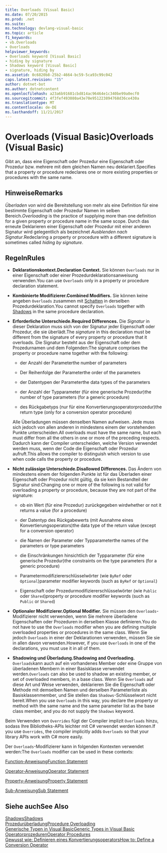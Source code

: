```yaml
---
title: Overloads (Visual Basic)
ms.date: 07/20/2015
ms.prod: .net
ms.suite: 
ms.technology: devlang-visual-basic
ms.topic: article
f1_keywords:
- vb.Overloads
- Overloads
helpviewer_keywords:
- Overloads keyword [Visual Basic]
- hiding by signature
- Shadows keyword [Visual Basic]
- signature, hiding by
ms.assetid: 0c6820b8-25b2-4664-bc59-5ca93c99c042
caps.latest.revision: "15"
author: dotnet-bot
ms.author: dotnetcontent
ms.openlocfilehash: a23a6b91681cbd814ac96464e1c340be99a0ecf0
ms.sourcegitcommit: 4f3fef493080a43e70e951223894768d36ce430a
ms.translationtype: MT
ms.contentlocale: de-DE
ms.lasthandoff: 11/21/2017
---
```

# <a name="overloads-visual-basic"></a><span data-ttu-id="8ab67-102">Overloads (Visual Basic)</span><span class="sxs-lookup"><span data-stu-id="8ab67-102">Overloads (Visual Basic)</span></span>
<span data-ttu-id="8ab67-103">Gibt an, dass eine Eigenschaft oder Prozedur eine Eigenschaft oder Prozedur bzw. mehrere mit dem gleichen Namen neu deklariert.</span><span class="sxs-lookup"><span data-stu-id="8ab67-103">Specifies that a property or procedure redeclares one or more existing properties or procedures with the same name.</span></span>  
  
## <a name="remarks"></a><span data-ttu-id="8ab67-104">Hinweise</span><span class="sxs-lookup"><span data-stu-id="8ab67-104">Remarks</span></span>  
 <span data-ttu-id="8ab67-105">*Überladen von* wird die Bereitstellung von mehr als eine Definition für eine bestimmte Eigenschaft oder Prozedur Namen im selben Bereich.</span><span class="sxs-lookup"><span data-stu-id="8ab67-105">*Overloading* is the practice of supplying more than one definition for a given property or procedure name in the same scope.</span></span> <span data-ttu-id="8ab67-106">Durch das erneute Deklarieren einer Eigenschaft oder Prozedur mit einer anderen Signatur wird gelegentlich als bezeichnet *Ausblenden nach Signatur*.</span><span class="sxs-lookup"><span data-stu-id="8ab67-106">Redeclaring a property or procedure with a different signature is sometimes called *hiding by signature*.</span></span>  
  
## <a name="rules"></a><span data-ttu-id="8ab67-107">Regeln</span><span class="sxs-lookup"><span data-stu-id="8ab67-107">Rules</span></span>  
  
-   <span data-ttu-id="8ab67-108">**Deklarationskontext.**</span><span class="sxs-lookup"><span data-stu-id="8ab67-108">**Declaration Context.**</span></span> <span data-ttu-id="8ab67-109">Sie können `Overloads` nur in einer Eigenschaft oder einer Prozedurdeklarationsanweisung verwenden.</span><span class="sxs-lookup"><span data-stu-id="8ab67-109">You can use `Overloads` only in a property or procedure declaration statement.</span></span>  
  
-   <span data-ttu-id="8ab67-110">**Kombinierte Modifizierer.**</span><span class="sxs-lookup"><span data-stu-id="8ab67-110">**Combined Modifiers.**</span></span> <span data-ttu-id="8ab67-111">Sie können keine angeben `Overloads` zusammen mit [Schatten](../../../visual-basic/language-reference/modifiers/shadows.md) in derselben Prozedurdeklaration.</span><span class="sxs-lookup"><span data-stu-id="8ab67-111">You cannot specify `Overloads` together with [Shadows](../../../visual-basic/language-reference/modifiers/shadows.md) in the same procedure declaration.</span></span>  
  
-   <span data-ttu-id="8ab67-112">**Erforderliche Unterschiede.**</span><span class="sxs-lookup"><span data-stu-id="8ab67-112">**Required Differences.**</span></span> <span data-ttu-id="8ab67-113">Die *Signatur* in dieser Deklaration muss sich von der Signatur jeder Eigenschaft oder Prozedur, die sie überlädt.</span><span class="sxs-lookup"><span data-stu-id="8ab67-113">The *signature* in this declaration must be different from the signature of every property or procedure that it overloads.</span></span> <span data-ttu-id="8ab67-114">Die Signatur besteht aus der Eigenschaft oder dem Prozedurnamen und dem Folgenden:</span><span class="sxs-lookup"><span data-stu-id="8ab67-114">The signature comprises the property or procedure name together with the following:</span></span>  
  
    -   <span data-ttu-id="8ab67-115">der Anzahl der Parameter</span><span class="sxs-lookup"><span data-stu-id="8ab67-115">the number of parameters</span></span>  
  
    -   <span data-ttu-id="8ab67-116">Der Reihenfolge der Parameter</span><span class="sxs-lookup"><span data-stu-id="8ab67-116">the order of the parameters</span></span>  
  
    -   <span data-ttu-id="8ab67-117">der Datentypen der Parameter</span><span class="sxs-lookup"><span data-stu-id="8ab67-117">the data types of the parameters</span></span>  
  
    -   <span data-ttu-id="8ab67-118">der Anzahl der Typparameter (für eine generische Prozedur)</span><span class="sxs-lookup"><span data-stu-id="8ab67-118">the number of type parameters (for a generic procedure)</span></span>  
  
    -   <span data-ttu-id="8ab67-119">des Rückgabetyps (nur für eine Konvertierungsoperatorprozedur)</span><span class="sxs-lookup"><span data-stu-id="8ab67-119">the return type (only for a conversion operator procedure)</span></span>  
  
     <span data-ttu-id="8ab67-120">Alle Überladungen müssen denselben Namen aufweisen. Jede muss sich jedoch von allen anderen in mindestens einem der vorstehenden Punkte unterscheiden.</span><span class="sxs-lookup"><span data-stu-id="8ab67-120">All overloads must have the same name, but each must differ from all the others in one or more of the preceding respects.</span></span> <span data-ttu-id="8ab67-121">Dadurch kann der Compiler unterscheiden, welche Version verwendet werden muss, wenn der Code die Eigenschaft oder Prozedur aufruft.</span><span class="sxs-lookup"><span data-stu-id="8ab67-121">This allows the compiler to distinguish which version to use when code calls the property or procedure.</span></span>  
  
-   <span data-ttu-id="8ab67-122">**Nicht zulässige Unterschiede.**</span><span class="sxs-lookup"><span data-stu-id="8ab67-122">**Disallowed Differences.**</span></span> <span data-ttu-id="8ab67-123">Das Ändern von mindestens einem der folgenden Punkte ist für das Überladen einer Eigenschaft oder Prozedur nicht gültig, da sie kein Bestandteil der Signatur sind:</span><span class="sxs-lookup"><span data-stu-id="8ab67-123">Changing one or more of the following is not valid for overloading a property or procedure, because they are not part of the signature:</span></span>  
  
    -   <span data-ttu-id="8ab67-124">ob ein Wert (für eine Prozedur) zurückgegeben wird</span><span class="sxs-lookup"><span data-stu-id="8ab67-124">whether or not it returns a value (for a procedure)</span></span>  
  
    -   <span data-ttu-id="8ab67-125">der Datentyp des Rückgabewerts (mit Ausnahme eines Konvertierungsoperators)</span><span class="sxs-lookup"><span data-stu-id="8ab67-125">the data type of the return value (except for a conversion operator)</span></span>  
  
    -   <span data-ttu-id="8ab67-126">die Namen der Parameter oder Typparameter</span><span class="sxs-lookup"><span data-stu-id="8ab67-126">the names of the parameters or type parameters</span></span>  
  
    -   <span data-ttu-id="8ab67-127">die Einschränkungen hinsichtlich der Typparameter (für eine generische Prozedur)</span><span class="sxs-lookup"><span data-stu-id="8ab67-127">the constraints on the type parameters (for a generic procedure)</span></span>  
  
    -   <span data-ttu-id="8ab67-128">Parametermodifiziererschlüsselwörter (wie `ByRef` oder `Optional`)</span><span class="sxs-lookup"><span data-stu-id="8ab67-128">parameter modifier keywords (such as `ByRef` or `Optional`)</span></span>  
  
    -   <span data-ttu-id="8ab67-129">Eigenschaft oder Prozedurmodifiziererschlüsselwörter (wie `Public` oder `Shared`)</span><span class="sxs-lookup"><span data-stu-id="8ab67-129">property or procedure modifier keywords (such as `Public` or `Shared`)</span></span>  
  
-   <span data-ttu-id="8ab67-130">**Optionaler Modifizierer.**</span><span class="sxs-lookup"><span data-stu-id="8ab67-130">**Optional Modifier.**</span></span> <span data-ttu-id="8ab67-131">Sie müssen den `Overloads`-Modifizierer nicht verwenden, wenn Sie mehrere überladene Eigenschaften oder Prozeduren in derselben Klasse definieren.</span><span class="sxs-lookup"><span data-stu-id="8ab67-131">You do not have to use the `Overloads` modifier when you are defining multiple overloaded properties or procedures in the same class.</span></span> <span data-ttu-id="8ab67-132">Wenn Sie jedoch `Overloads` in einer der Deklarationen verwenden, müssen Sie sie in allen davon verwenden.</span><span class="sxs-lookup"><span data-stu-id="8ab67-132">However, if you use `Overloads` in one of the declarations, you must use it in all of them.</span></span>  
  
-   <span data-ttu-id="8ab67-133">**Shadowing und Überladung.**</span><span class="sxs-lookup"><span data-stu-id="8ab67-133">**Shadowing and Overloading.**</span></span> <span data-ttu-id="8ab67-134">`Overloads`kann auch auf ein vorhandenes Member oder eine Gruppe von überladenen Membern in einer Basisklasse verwendet werden.</span><span class="sxs-lookup"><span data-stu-id="8ab67-134">`Overloads` can also be used to shadow an existing member, or set of overloaded members, in a base class.</span></span> <span data-ttu-id="8ab67-135">Wenn Sie `Overloads` auf diese Art und Weise verwenden, deklarieren Sie die Eigenschaft oder Methode mit demselben Namen und derselben Parameterliste als Basisklassenmember, und Sie stellen das `Shadows`-Schlüsselwort nicht bereit.</span><span class="sxs-lookup"><span data-stu-id="8ab67-135">When you use `Overloads` in this way, you declare the property or method with the same name and the same parameter list as the base class member, and you do not supply the `Shadows` keyword.</span></span>  
  
 <span data-ttu-id="8ab67-136">Beim Verwenden von `Overrides` fügt der Compiler implizit `Overloads` hinzu, sodass Ihre Bibliotheks-APIs leichter mit C# verwendet werden können.</span><span class="sxs-lookup"><span data-stu-id="8ab67-136">If you use `Overrides`, the compiler implicitly adds `Overloads` so that your library APIs work with C# more easily.</span></span>  
  
 <span data-ttu-id="8ab67-137">Der `Overloads`-Modifizierer kann in folgenden Kontexten verwendet werden:</span><span class="sxs-lookup"><span data-stu-id="8ab67-137">The `Overloads` modifier can be used in these contexts:</span></span>  
  
 [<span data-ttu-id="8ab67-138">Function-Anweisung</span><span class="sxs-lookup"><span data-stu-id="8ab67-138">Function Statement</span></span>](../../../visual-basic/language-reference/statements/function-statement.md)  
  
 [<span data-ttu-id="8ab67-139">Operator-Anweisung</span><span class="sxs-lookup"><span data-stu-id="8ab67-139">Operator Statement</span></span>](../../../visual-basic/language-reference/statements/operator-statement.md)  
  
 [<span data-ttu-id="8ab67-140">Property-Anweisung</span><span class="sxs-lookup"><span data-stu-id="8ab67-140">Property Statement</span></span>](../../../visual-basic/language-reference/statements/property-statement.md)  
  
 [<span data-ttu-id="8ab67-141">Sub-Anweisung</span><span class="sxs-lookup"><span data-stu-id="8ab67-141">Sub Statement</span></span>](../../../visual-basic/language-reference/statements/sub-statement.md)  
  
## <a name="see-also"></a><span data-ttu-id="8ab67-142">Siehe auch</span><span class="sxs-lookup"><span data-stu-id="8ab67-142">See Also</span></span>  
 [<span data-ttu-id="8ab67-143">Shadows</span><span class="sxs-lookup"><span data-stu-id="8ab67-143">Shadows</span></span>](../../../visual-basic/language-reference/modifiers/shadows.md)  
 [<span data-ttu-id="8ab67-144">Prozedurüberladung</span><span class="sxs-lookup"><span data-stu-id="8ab67-144">Procedure Overloading</span></span>](../../../visual-basic/programming-guide/language-features/procedures/procedure-overloading.md)  
 [<span data-ttu-id="8ab67-145">Generische Typen in Visual Basic</span><span class="sxs-lookup"><span data-stu-id="8ab67-145">Generic Types in Visual Basic</span></span>](../../../visual-basic/programming-guide/language-features/data-types/generic-types.md)  
 [<span data-ttu-id="8ab67-146">Operatorprozeduren</span><span class="sxs-lookup"><span data-stu-id="8ab67-146">Operator Procedures</span></span>](../../../visual-basic/programming-guide/language-features/procedures/operator-procedures.md)  
 [<span data-ttu-id="8ab67-147">Gewusst wie: Definieren eines Konvertierungsoperators</span><span class="sxs-lookup"><span data-stu-id="8ab67-147">How to: Define a Conversion Operator</span></span>](../../../visual-basic/programming-guide/language-features/procedures/how-to-define-a-conversion-operator.md)
